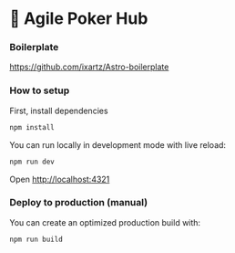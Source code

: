 # 🚀 Agile Poker Hub

### Boilerplate

https://github.com/ixartz/Astro-boilerplate

### How to setup

First, install dependencies

``` bash
npm install
```

You can run locally in development mode with live reload:

``` bash
npm run dev
```

Open [http://localhost:4321](http://localhost:4321)

### Deploy to production (manual)

You can create an optimized production build with:

```shell
npm run build
```



